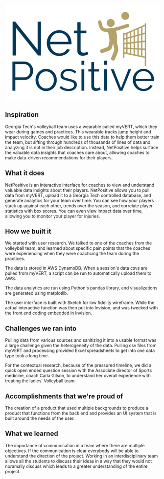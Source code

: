 
![NetPositive Logo](src/logo.PNG)

## Inspiration
Georgia Tech's volleyball team uses a wearable called myVERT, which they wear during games and practices. This wearable tracks jump height and impact velocity. Coaches would like to use this data to help them better train the team, but sifting through hundreds of thousands of lines of data and analyzing it is not in their job description. Instead, NetPositive helps surface the valuable data insights that coaches care about, allowing coaches to make data-driven recommendations for their players. 

## What it does
NetPositive is an interactive interface for coaches to view and understand valuable data insights about their players. NetPositive allows you to pull data from myVERT, upload it to a Georgia Tech controlled database, and generate analytics for your team over time. You can see how your players stack up against each other, trends over the season, and correlate player statistics with box scores. You can even view impact data over time, allowing you to monitor your player for injuries. 

## How we built it
We started with user research. We talked to one of the coaches from the volleyball team, and learned about specific pain points that the coaches were experiencing when they were coachcing the team during the practices.

The data is stored in AWS DynamoDB. When a session's data csvs are pulled from myVERT, a script can be run to automatically upload them to AWS. 

The data analytics are run using Python's pandas library, and visualizations are generated using matplotlib. 

The user interface is built with Sketch for low fidelity wireframe. While the actual interactive function was then put into Invision, and was tweeked with the front end coding embedded in Invision.

## Challenges we ran into
Pulling data from various sources and sanitizing it into a usable format was a large challenge given the heterogeneity of the data. Pulling csv files from myVERT and processing provided Excel spreadsheets to get into one data type took a long time. 

For the contextual research, because of the pressured timeline, we did a quick open ended question session with the Associate director of Sports medicine, coach Carla Gilson, to understand her overall experience with treating the ladies' Volleyball team.

## Accomplishments that we're proud of
The creation of a product that used multiple backgrounds to produce a product that functions from the back end and provides an UI system that is built around the needs of the user. 

## What we learned
The importance of communication in a team where there are multiple objectives. If the communication is clear everybody will be able to understand the direction of the project. Working in an interdisciplinary team allows all the students to discuss their ideas in a way that they would not noramally discuss which leads to a greater understanding of the entire project.

